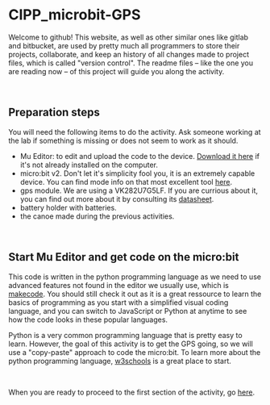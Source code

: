# CIPP_microbit-GPS

Welcome to github! This website, as well as other similar ones like gitlab and bitbucket, are used by pretty much all programmers to store their projects, collaborate, and keep an history of all changes made to project files, which is called "version control".  The readme files – like the one you are reading now – of this project will guide you along the activity.

<br>

## Preparation steps
You will need the following items to do the activity.  Ask someone working at the lab if something is missing or does not seem to work as it should.

- Mu Editor: to edit and upload the code to the device. [Download it here](https://codewith.mu/en/download) if it's not already installed on the computer.
- micro:bit v2. Don't let it's simplicity fool you, it is an extremely capable device. You can find mode info on that most excellent tool [here](https://microbit.org/).
- gps module. We are using a VK282U7G5LF. If you are currious about it, you can find out more about it by consulting its [datasheet](https://github.com/CainZ/V.KEL-GPS/blob/master/VK2828U7G5LF%20Data%20Sheet%2020150902.pdf).
- battery holder with batteries.
- the canoe made during the previous activities.

<br>

## Start Mu Editor and get code on the micro:bit

This code is written in the python programming language as we need to use advanced features not found in the editor we usually use, which is [makecode](https://makecode.microbit.org/).  You should still check it out as it is a great ressource to learn the basics of programming as you start with a simplified visual coding language, and you can switch to JavaScript or Python at anytime to see how the code looks in these popular languages.

Python is a very common programming language that is pretty easy to learn.  However, the goal of this activity is to get the GPS going, so we will use a "copy-paste" approach to code the micro:bit. 
To learn more about the python programming language, [w3schools](https://www.w3schools.com/python/default.asp) is a great place to start.

<br>

When you are ready to proceed to the first section of the activity, go [here](https://github.com/GenieLabMtl/CIPP_microbit-GPS/tree/main/1).